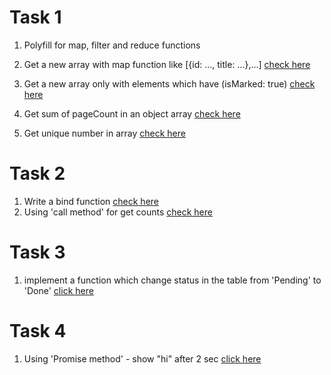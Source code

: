 # Task 1
 1. Polyfill for map, filter and reduce functions

 2. Get a new array with map function like [{id: ..., title: ...},...]
    [check here](https://codepen.io/pechurinalena/pen/oNBOmbN)

 3. Get a new array only with elements which have (isMarked: true)
    [check here](https://codepen.io/pechurinalena/pen/NWdmJwV?editors=1111)
    
 4. Get sum of pageCount in an object array
    [check here](https://codepen.io/pechurinalena/pen/WNRWBQZ?editors=0001)
    
 5. Get unique number in array 
    [check here](https://codepen.io/pechurinalena/pen/rNjbgoX)
    
# Task 2
  1. Write a bind function 
    [check here](https://codepen.io/pechurinalena/pen/NWdVjgw)
  2. Using 'call method' for get counts
    [check here](https://codepen.io/pechurinalena/pen/abprwBN)
     
# Task 3 
  1. implement a function which change status in the table from 'Pending' to 'Done'
    [click here](https://codepen.io/pechurinalena/pen/JjEqMVw) 
     
# Task 4
  1. Using 'Promise method' - show "hi" after 2 sec
    [click here](https://codepen.io/pechurinalena/pen/jOyjbvo?e~~~~ditors=1012)